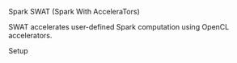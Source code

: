 Spark SWAT (Spark With AcceleraTors)

SWAT accelerates user-defined Spark computation using OpenCL accelerators.

Setup
